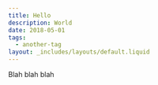 ```yaml
---
title: Hello
description: World
date: 2018-05-01
tags:
  - another-tag
layout: _includes/layouts/default.liquid
---
```


Blah blah blah